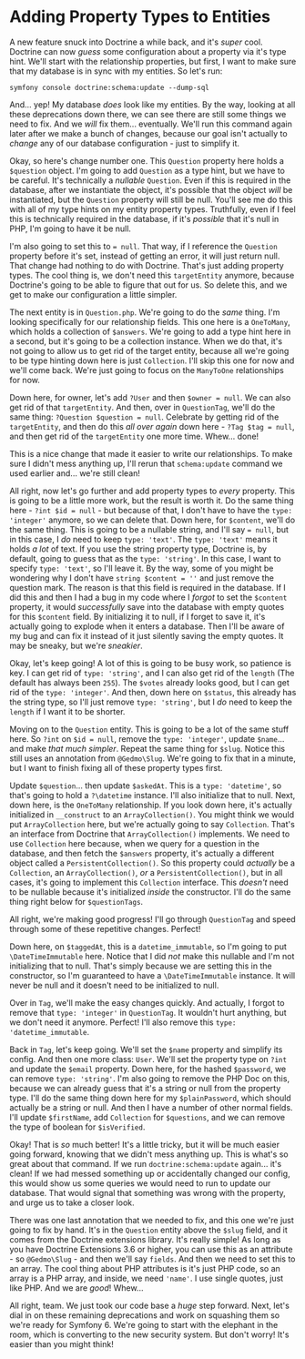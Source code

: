 # Adding Property Types to Entities

A new feature snuck into Doctrine a while back, and it's *super* cool. Doctrine can now *guess* some configuration about a property via it's type hint. We'll start with the relationship properties, but first, I want to make sure that my database is in sync with my entities. So let's run:

```terminal
symfony console doctrine:schema:update --dump-sql
```

And... yep! My database *does* look like my entities. By the way, looking at all these deprecations down there, we can see there are still some things we need to fix. And we *will* fix them... eventually. We'll run this command again later after we make a bunch of changes, because our goal isn't actually to *change* any of our database configuration - just to simplify it.

Okay, so here's change number one. This `Question` property here holds a `$question` object. I'm going to add `Question` as a type hint, but we have to be careful. It's technically a *nullable* `Question`. Even if this is required in the database, after we instantiate the object, it's possible that the object *will* be instantiated, but the `Question` property will still be null. You'll see me do this with all of my type hints on my entity property types. Truthfully, even if I feel this is technically required in the database, if it's *possible* that it's null in PHP, I'm going to have it be null.

I'm also going to set this to `= null`. That way, if I reference the `Question` property before it's set, instead of getting an error, it will just return null. That change had nothing to do with Doctrine. That's just adding property types. The cool thing is, we don't need this `targetEntity` anymore, because Doctrine's going to be able to figure that out for us. So delete this, and we get to make our configuration a little simpler.

The next entity is in `Question.php`. We're going to do the *same* thing. I'm looking specifically for our relationship fields. This one here is a `OneToMany`, which holds a collection of `$answers`. We're going to add a type hint here in a second, but it's going to be a collection instance. When we do that, it's not going to allow us to get rid of the target entity, because all we're going to be type hinting down here is just `Collection`. I'll skip this one for now and we'll come back. We're just going to focus on the `ManyToOne` relationships for now.

Down here, for owner, let's add `?User` and then `$owner = null`. We can also get rid of that `targetEntity`. And then, over in `QuestionTag`, we'll do the same thing: `?Question $question = null`. Celebrate by getting rid of the `targetEntity`, and then do this *all over again* down here - `?Tag $tag = null`, and then get rid of the `targetEntity` one more time. Whew... done!

This is a nice change that made it easier to write our relationships. To make sure I didn't mess anything up, I'll rerun that `schema:update` command we used earlier and... we're still clean!

All right, now let's go further and add property types to *every* property. This is going to be a little more work, but the result is worth it. Do the same thing here - `?int $id = null` - but because of that, I don't have to have the `type: 'integer'` anymore, so we can delete that. Down here, for `$content`, we'll do the same thing. This is going to be a nullable string, and I'll say `= null`, but in this case, I *do* need to keep `type: 'text'`. The `type: 'text'` means it holds *a lot* of text. If you use the string property type, Doctrine is, by default, going to guess that as the `type: 'string'`. In this case, I want to specify `type: 'text'`, so I'll leave it. By the way, some of you might be wondering why I don't have `string $content = ''` and just remove the question mark. The reason is that this field is required in the database. If I did this and then I had a bug in my code where I *forgot* to set the `$content` property, it would *successfully* save into the database with empty quotes for this `$content` field. By initializing it to null, if I forget to save it, it's actually going to explode when it enters a database. Then I'll be aware of my bug and can fix it instead of it just silently saving the empty quotes. It may be sneaky, but we're *sneakier*.

Okay, let's keep going! A lot of this is going to be busy work, so patience is key. I can get rid of `type: 'string'`, and I can also get rid of the `length` (The default has always been `255`). The `$votes` already looks good, but I can get rid of the `type: 'integer'`. And then, down here on `$status`, this already has the string type, so I'll just remove `type: 'string'`, but I *do* need to keep the `length` if I want it to be shorter.

Moving on to the `Question` entity. This is going to be a lot of the same stuff here. So `?int` on `$id = null`, remove the `type: 'integer'`, update `$name`... and make *that much simpler*. Repeat the same thing for `$slug`. Notice this still uses an annotation from `@Gedmo\Slug`. We're going to fix that in a minute, but I want to finish fixing all of these property types first.

Update `$question`... then update `$askedAt`. This is a `type: 'datetime'`, so that's going to hold a `?\datetime` instance. I'll also initialize that to null. Next, down here, is the `OneToMany` relationship. If you look down here, it's actually initialized in `__construct` to an `ArrayCollection()`. You might think we would put `ArrayCollection` here, but we're actually going to say `Collection`. That's an interface from Doctrine that `ArrayCollection()` implements. We need to use `Collection` here because, when we query for a question in the database, and then fetch the `$answers` property, it's actually a different object called a `PersistentCollection()`. So this property could *actually* be a `Collection`, an `ArrayCollection()`, *or* a `PersistentCollection()`, but in all cases, it's going to implement this `Collection` interface. This *doesn't* need to be nullable because it's initialized *inside* the constructor. I'll do the same thing right below for `$questionTags`.

All right, we're making good progress! I'll go through `QuestionTag` and speed through some of these repetitive changes. Perfect!

Down here, on `$taggedAt`, this is a `datetime_immutable`, so I'm going to put `\DateTimeImmutable` here. Notice that I did *not* make this nullable and I'm not initializing that to null. That's simply because we are setting this in the constructor, so I'm guaranteed to have a `\DateTimeImmutable` instance. It will never be null and it doesn't need to be initialized to null.

Over in `Tag`, we'll make the easy changes quickly. And actually, I forgot to remove that `type: 'integer'` in `QuestionTag`. It wouldn't hurt anything, but we don't need it anymore. Perfect! I'll also remove this `type: 'datetime_immutable`.

Back in `Tag`, let's keep going. We'll set the `$name` property and simplify its config. And then one more class: `User`. We'll set the property type on `?int` and update the `$email` property. Down here, for the hashed `$password`, we can remove `type: 'string'`. I'm also going to remove the PHP Doc on this, because we can already guess that it's a string or null from the property type. I'll do the same thing down here for my `$plainPassword`, which should actually be a string or null. And then I have a number of other normal fields. I'll update `$firstName`, add `Collection` for `$questions`, and we can remove the type of boolean for `$isVerified`.

Okay! That is *so* much better! It's a little tricky, but it will be much easier going forward, knowing that we didn't mess anything up. This is what's so great about that command. If we run `doctrine:schema:update` again... it's clean! If we had messed something up or accidentally changed our config, this would show us some queries we would need to run to update our database. That would signal that something was wrong with the property, and urge us to take a closer look.

There was one last annotation that we needed to fix, and this one we're just going to fix by hand. It's in the `Question` entity above the `$slug` field, and it comes from the Doctrine extensions library. It's really simple! As long as you have Doctrine Extensions 3.6 or higher, you can use this as an attribute - so `@Gedmo\Slug` - and then we'll say `fields`. And then we need to set this to an array. The cool thing about PHP attributes is it's just PHP code, so an array is a PHP array, and inside, we need `'name'`. I use single quotes, just like PHP. And we are *good*! Whew...

All right, team. We just took our code base a *huge* step forward. Next, let's dial in on these remaining deprecations and work on squashing them so we're ready for Symfony 6. We're going to start with the elephant in the room, which is converting to the new security system. But don't worry! It's easier than you might think!
